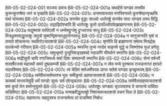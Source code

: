 BR-05-02-024-001	सञ्जय उवाच
BR-05-02-024-001a	यथार्हसे पाण्डव तत्तथैव कुरून्कुरुश्रेष्ठ जनं च पृच्छसि
BR-05-02-024-001c	अनामयास्तात मनस्विनस्ते कुरुश्रेष्ठान्पृच्छसि पार्थ यांस्त्वम्
BR-05-02-024-002a	सन्त्येव वृद्धाः साधवो धार्तराष्ट्रे सन्त्येव पापाः पाण्डव तस्य विद्धि
BR-05-02-024-002c	दद्याद्रिपोश्चापि हि धार्तराष्ट्रः कुतो दायाँल्लोपयेद्ब्राह्मणानाम्
BR-05-02-024-003a	यद्युष्माकं वर्ततेऽसौ न धर्म्यमद्रुग्धेषु द्रुग्धवत्तन्न साधु
BR-05-02-024-003c	मित्रध्रुक्स्याद्धृतराष्ट्रः सपुत्रो युष्मान्द्विषन्साधुवृत्तानसाधुः
BR-05-02-024-004a	न चानुजानाति भृशं च तप्यते शोचत्यन्तः स्थविरोऽजातशत्रो
BR-05-02-024-004c	शृणोति हि ब्राह्मणानां समेत्य मित्रद्रोहः पातकेभ्यो गरीयान्
BR-05-02-024-005a	स्मरन्ति तुभ्यं नरदेव सङ्गमे युद्धे च जिष्णोश्च युधां प्रणेतुः
BR-05-02-024-005c	समुत्कृष्टे दुन्दुभिशङ्खशब्दे गदापाणिं भीमसेनं स्मरन्ति
BR-05-02-024-006a	माद्रीसुतौ चापि रणाजिमध्ये सर्वा दिशः सम्पतन्तौ स्मरन्ति
BR-05-02-024-006c	सेनां वर्षन्तौ शरवर्षैरजस्रं महारथौ समरे दुष्प्रकम्प्यौ
BR-05-02-024-007a	न त्वेव मन्ये पुरुषस्य राजन्ननागतं ज्ञायते यद्भविष्यम्
BR-05-02-024-007c	त्वं चेदिमं सर्वधर्मोपपन्नः प्राप्तः क्लेशं पाण्डव कृच्छ्ररूपम्
BR-05-02-024-008a	त्वमेवैतत्सर्वमतश्च भूयः समीकुर्याः प्रज्ञयाजातशत्रो
BR-05-02-024-008c	न कामार्थं सन्त्यजेयुर्हि धर्मं पाण्डोः सुताः सर्व एवेन्द्रकल्पाः
BR-05-02-024-009a	त्वमेवैतत्प्रज्ञयाजातशत्रो शमं कुर्या येन शर्माप्नुयुस्ते
BR-05-02-024-009c	धार्तराष्ट्राः पाण्डवाः सृञ्जयाश्च ये चाप्यन्ये पार्थिवाः सन्निविष्टाः
BR-05-02-024-010a	यन्माब्रवीद्धृतराष्ट्रो निशायामजातशत्रो वचनं पिता ते
BR-05-02-024-010c	सहामात्यः सहपुत्रश्च राजन्समेत्य तां वाचमिमां निबोध
